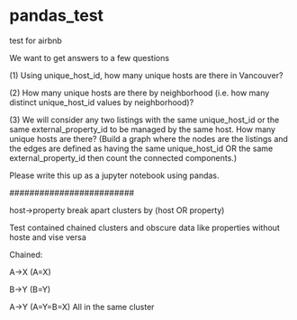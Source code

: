 # pandas_test
test for airbnb



We want to get answers to a few questions

(1) Using unique_host_id, how many unique hosts are there in Vancouver?

(2) How many unique hosts are there by neighborhood (i.e. how many distinct unique_host_id values by neighborhood)?

(3) We will consider any two listings with the same unique_host_id or the same external_property_id to be managed by the same host. How many unique hosts are there? (Build a graph where the nodes are the listings and the edges are defined as having the same unique_host_id OR the same external_property_id then count the connected components.)

Please write this up as a jupyter notebook using pandas.

#########################

host->property break apart clusters by (host OR property)

Test contained chained clusters and obscure data like properties without hoste and vise versa

Chained:

A->X (A=X)

B->Y (B=Y)

A->Y (A=Y=B=X) All in the same cluster
